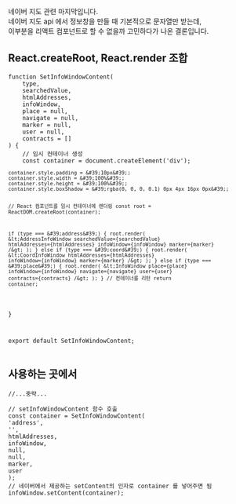 <p>네이버 지도 관련 마지막입니다.<br>네이버 지도 api 에서 정보창을 만들 때 기본적으로 문자열만 받는데,<br>이부분을 리액트 컴포넌트로 할 수 없을까 고민하다가 나온 결론입니다.</p>
<h2>React.createRoot, React.render 조합</h2>
<pre><code class="language-javascript">function SetInfoWindowContent(
    type,
    searchedValue,
    htmlAddresses,
    infoWindow,
    place = null,
    navigate = null,
    marker = null,
    user = null,
    contracts = []
) {
    // 임시 컨테이너 생성
    const container = document.createElement(&#39;div&#39;);
<pre><code>container.style.padding = &amp;#39;10px&amp;#39;;
container.style.width = &amp;#39;100%&amp;#39;;
container.style.height = &amp;#39;100%&amp;#39;;
container.style.boxShadow = &amp;#39;rgba(0, 0, 0, 0.1) 0px 4px 16px 0px&amp;#39;;

// React 컴포넌트를 임시 컨테이너에 렌더링
const root = ReactDOM.createRoot(container);

if (type === &amp;#39;address&amp;#39;) {
    root.render(
        &amp;lt;AddressInfoWindow
            searchedValue={searchedValue}
            htmlAddresses={htmlAddresses}
            infoWindow={infoWindow}
            marker={marker}
        /&amp;gt;
    );
} else if (type === &amp;#39;coord&amp;#39;) {
    root.render(
        &amp;lt;CoordInfoWindow 
            htmlAddresses={htmlAddresses} 
            infoWindow={infoWindow} 
            marker={marker} 
        /&amp;gt;
    );
} else if (type === &amp;#39;place&amp;#39;) {
    root.render(
        &amp;lt;InfoWindow place={place} 
            infoWindow={infoWindow} 
            navigate={navigate} 
            user={user} 
            contracts={contracts} 
        /&amp;gt;
    );
}
// 컨테이너를 리턴
return container;
</code></pre>
<p>}</p>
<p>export default SetInfoWindowContent;</code></pre></p>
<h2>사용하는 곳에서</h2>
<pre><code class="language-javascript">//...중략...
<p>// setInfoWindowContent 함수 호출
const container = SetInfoWindowContent(
'address',
'',
htmlAddresses,
infoWindow,
null,
null,
marker,
user
);
// 네이버에서 제공하는 setContent의 인자로 container 를 넣어주면 됨
infoWindow.setContent(container);</code></pre></p>
